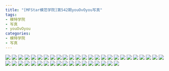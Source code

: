 ```yaml
---
title: "[MFStar模范学院]第542期youOvOyou写真"
tags: 
- 模特学院
- 写真
- youOvOyou
categories:
- 模特学院
- 写真
---
```


![](https://img.ilovese.xyz/1734717881859.webp)
![](https://img.ilovese.xyz/1734717883945.webp)
![](https://img.ilovese.xyz/1734717885756.webp)
![](https://img.ilovese.xyz/1734717887586.webp)
![](https://img.ilovese.xyz/1734717889446.webp)
![](https://img.ilovese.xyz/1734717891421.webp)
![](https://img.ilovese.xyz/1734717893196.webp)
![](https://img.ilovese.xyz/1734717895146.webp)
![](https://img.ilovese.xyz/1734717896618.webp)
![](https://img.ilovese.xyz/1734717898435.webp)
![](https://img.ilovese.xyz/1734717900200.webp)
![](https://img.ilovese.xyz/1734717902032.webp)
![](https://img.ilovese.xyz/1734717903765.webp)
![](https://img.ilovese.xyz/1734717905213.webp)
![](https://img.ilovese.xyz/1734717907238.webp)
![](https://img.ilovese.xyz/1734717909311.webp)
![](https://img.ilovese.xyz/1734717910820.webp)
![](https://img.ilovese.xyz/1734717912531.webp)
![](https://img.ilovese.xyz/1734717914287.webp)
![](https://img.ilovese.xyz/1734717918126.webp)
![](https://img.ilovese.xyz/1734717920051.webp)
![](https://img.ilovese.xyz/1734717922049.webp)
![](https://img.ilovese.xyz/1734717924122.webp)
![](https://img.ilovese.xyz/1734717925951.webp)
![](https://img.ilovese.xyz/1734717927731.webp)
![](https://img.ilovese.xyz/1734717929601.webp)
![](https://img.ilovese.xyz/1734717931357.webp)
![](https://img.ilovese.xyz/1734717933482.webp)
![](https://img.ilovese.xyz/1734717935471.webp)
![](https://img.ilovese.xyz/1734717937394.webp)
![](https://img.ilovese.xyz/1734717938947.webp)
![](https://img.ilovese.xyz/1734717940751.webp)
![](https://img.ilovese.xyz/1734717942708.webp)
![](https://img.ilovese.xyz/1734717944619.webp)
![](https://img.ilovese.xyz/1734717946360.webp)
![](https://img.ilovese.xyz/1734717948340.webp)
![](https://img.ilovese.xyz/1734717949978.webp)
![](https://img.ilovese.xyz/1734717951829.webp)
![](https://img.ilovese.xyz/1734717953412.webp)
![](https://img.ilovese.xyz/1734717954868.webp)
![](https://img.ilovese.xyz/1734717956302.webp)
![](https://img.ilovese.xyz/1734717957786.webp)
![](https://img.ilovese.xyz/1734717959763.webp)
